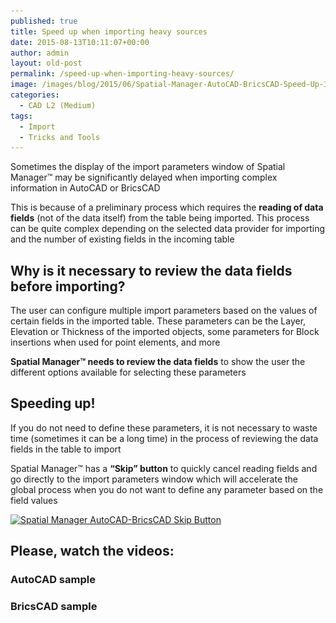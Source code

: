 ```yaml
---
published: true
title: Speed up when importing heavy sources
date: 2015-08-13T10:11:07+00:00
author: admin
layout: old-post
permalink: /speed-up-when-importing-heavy-sources/
image: /images/blog/2015/06/Spatial-Manager-AutoCAD-BricsCAD-Speed-Up-3-85.png
categories:
  - CAD L2 (Medium)
tags:
  - Import
  - Tricks and Tools
---
```

Sometimes the display of the import parameters window of Spatial Manager™ may be significantly delayed when importing complex information in AutoCAD or BricsCAD

<!--more-->

This is because of a preliminary process which requires the **reading of data fields** (not of the data itself) from the table being imported. This process can be quite complex depending on the selected data provider for importing and the number of existing fields in the incoming table

## Why is it necessary to review the data fields before importing?

The user can configure multiple import parameters based on the values of certain fields in the imported table. These parameters can be the Layer, Elevation or Thickness of the imported objects, some parameters for Block insertions when used for point elements, and more

**Spatial Manager™ needs to review the data fields** to show the user the different options available for selecting these parameters

## Speeding up!

If you do not need to define these parameters, it is not necessary to waste time (sometimes it can be a long time) in the process of reviewing the data fields in the table to import

Spatial Manager™ has a **&#8220;Skip&#8221; button** to quickly cancel reading fields and go directly to the import parameters window which will accelerate the global process when you do not want to define any parameter based on the field values

<p>
  <a href="/images/blog/2015/06/Spatial-Manager-AutoCAD-BricsCAD-Skip-Button.png" target="_blank" rel="nofollow"><img src="/images/blog/2015/06/Spatial-Manager-AutoCAD-BricsCAD-Skip-Button.png" alt="Spatial Manager AutoCAD-BricsCAD Skip Button" width="567" height="574" srcset="/images/blog/2015/06/Spatial-Manager-AutoCAD-BricsCAD-Skip-Button.png 567w, /images/blog/2015/06/Spatial-Manager-AutoCAD-BricsCAD-Skip-Button-296x300.png 296w" sizes="(max-width: 567px) 100vw, 567px" /></a>
</p>

## Please, watch the videos:

### AutoCAD sample



### BricsCAD sample